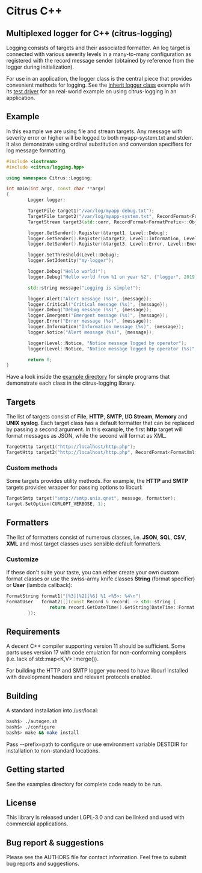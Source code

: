 # Citrus C++

## Multiplexed logger for C++ (citrus-logging)

Logging consists of targets and their associated formatter. An log target is connected with various severity levels in a many-to-many configuration as registered with the record message sender (obtained by reference from the logger during initialization).

For use in an application, the logger class is the central piece that provides convenient methods for logging. See the [inherit logger class](example/derived.hpp) example with its [test driver](example/derived.cpp) for an real-world example on using citrus-logging in an application.

## Example

In this example we are using file and stream targets. Any message with severity error or higher will be logged to both myapp-system.txt and stderr. It also demonstrate using ordinal substitution and conversion specifiers for log message formatting.

```c++
#include <iostream>
#include <citrus/logging.hpp>

using namespace Citrus::Logging;

int main(int argc, const char **argv)
{
        Logger logger;

        TargetFile target1("/var/log/myapp-debug.txt");
        TargetFile target2("/var/log/myapp-system.txt", RecordFormat<FormatJson>::Object());
        TargetStream target3(std::cerr, RecordFormat<FormatPrefix>::Object());

        logger.GetSender().Register(&target1, Level::Debug);
        logger.GetSender().Register(&target2, Level::Information, Level::Emergent);
        logger.GetSender().Register(&target3, Level::Error, Level::Emergent);

        logger.SetThreshold(Level::Debug);
        logger.SetIdentity("my-logger");

        logger.Debug("Hello world!");
        logger.Debug("Hello world from %1 on year %2", {"logger", 2019});

        std::string message("Logging is simple!");

        logger.Alert("Alert message (%s)", {message});
        logger.Critical("Critical message (%s)", {message});
        logger.Debug("Debug message (%s)", {message});
        logger.Emergent("Emergent message (%s)", {message});
        logger.Error("Error message (%s)", {message});
        logger.Information("Information message (%s)", {message});
        logger.Notice("Alert message (%s)", {message});

        logger(Level::Notice, "Notice message logged by operator");
        logger(Level::Notice, "Notice message logged by operator (%s)", {message});

        return 0;
}
```
Have a look inside the [example directory](example) for simple programs that demonstrate each class in the citrus-logging library.

## Targets

The list of targets consist of **File**, **HTTP**, **SMTP**, **I/O Stream**, **Memory** and **UNIX syslog**. Each target class has a default formatter that can be replaced by passing a second argument. In this example, the first **http** target will format messages as JSON, while the second will format as XML.

```c++
TargetHttp target1("http://localhost/http.php");
TargetHttp target2("http://localhost/http.php", RecordFormat<FormatXml>::Object());
```

### Custom methods

Some targets provides utility methods. For example, the **HTTP** and **SMTP** targets provides wrapper for passing options to libcurl:
```c++
TargetSmtp target("smtp://smtp.unix.qnet", message, formatter);
target.SetOption(CURLOPT_VERBOSE, 1);
```

## Formatters

The list of formatters consist of numerous classes, i.e. **JSON**, **SQL**, **CSV**, **XML** and most target classes uses sensible default formatters. 

### Customize
If these don't suite your taste, you can either create your own custom format classes or use the swiss-army knife classes **String** (format specifier) or **User** (lambda callback):

```c++
FormatString format1("[%3][%2][%6] %1 <%5>: %4\n")
FormatUser   format2([](const Record & record) -> std::string {
                return record.GetDateTime().GetString(DateTime::Format::ISO8601) + ": " + record.GetMessage() + "\n";
        });
```

## Requirements

A decent C++ compiler supporting version 11 should be sufficient. Some parts uses version 17 with code emulation for non-conforming compilers (i.e. lack of std::map<K,V>::merge()).

For building the HTTP and SMTP logger you need to have libcurl installed with development headers and relevant protocols enabled.

## Building

A standard installation into /usr/local:

```bash
bash$> ./autogen.sh
bash$> ./configure
bash$> make && make install
```

Pass --prefix=path to configure or use environment variable DESTDIR for installation to non-standard locations.

## Getting started

See the examples directory for complete code ready to be run.

## License

This library is released under LGPL-3.0 and can be linked and used with commercial applications.

## Bug report & suggestions

Please see the AUTHORS file for contact information. Feel free to submit bug reports and suggestions.
